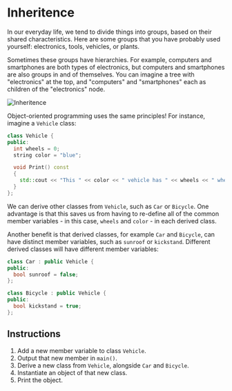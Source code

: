 # Inheritence

In our everyday life, we tend to divide things into groups, based on their shared characteristics. Here are some groups that you have probably used yourself: electronics, tools, vehicles, or plants.

Sometimes these groups have hierarchies. For example, computers and smartphones are both types of electronics, but computers and smartphones are also groups in and of themselves. You can imagine a tree with "electronics" at the top, and "computers" and "smartphones" each as children of the "electronics" node.

![Inheritence](/C03_Inheritence/inheritance.png)

Object-oriented programming uses the same principles! For instance, imagine a `Vehicle` class:

```C++
class Vehicle {
public:
  int wheels = 0;
  string color = "blue";

  void Print() const
  {
    std::cout << "This " << color << " vehicle has " << wheels << " wheels!\n";
  }
};
```

We can derive other classes from `Vehicle`, such as `Car` or `Bicycle`. One advantage is that this saves us from having to re-define all of the common member variables - in this case, `wheels` and `color` - in each derived class.

Another benefit is that derived classes, for example `Car` and `Bicycle`, can have distinct member variables, such as `sunroof` or `kickstand`. Different derived classes will have different member variables:

```C++
class Car : public Vehicle {
public:
  bool sunroof = false;
};

class Bicycle : public Vehicle {
public:
  bool kickstand = true;
};
```

## Instructions

1. Add a new member variable to class `Vehicle`.
2. Output that new member in `main()`.
3. Derive a new class from `Vehicle`, alongside `Car` and `Bicycle`.
4. Instantiate an object of that new class.
5. Print the object.
